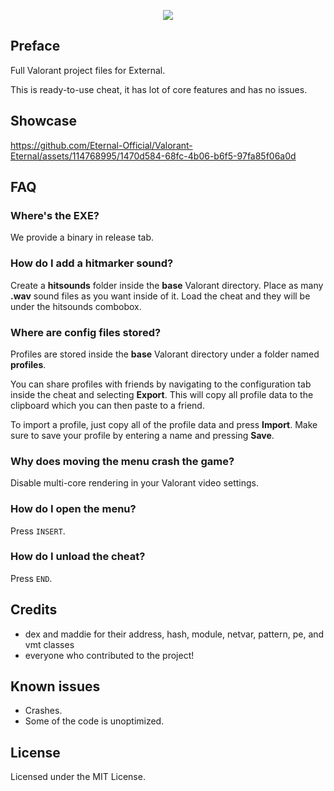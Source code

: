 <p align="center">
    <img src="https://i.imgur.com/culdyiG.png">
</p>

## Preface
Full Valorant project files for External.

This is ready-to-use cheat, it has lot of core features and has no issues.

## Showcase
https://github.com/Eternal-Official/Valorant-Eternal/assets/114768995/1470d584-68fc-4b06-b6f5-97fa85f06a0d 

## FAQ
### Where's the EXE?
We provide a binary in release tab.

### How do I add a hitmarker sound?
Create a **hitsounds** folder inside the **base** Valorant directory.
Place as many **.wav** sound files as you want inside of it. Load the cheat and they will be under the hitsounds combobox.

### Where are config files stored?
Profiles are stored inside the **base** Valorant directory under a folder named **profiles**.

You can share profiles with friends by navigating to the configuration tab inside the cheat and selecting **Export**. This will copy all profile data to the clipboard which you can then paste to a friend.

To import a profile, just copy all of the profile data and press **Import**. Make sure to save your profile by entering a name and pressing **Save**.

### Why does moving the menu crash the game?
Disable multi-core rendering in your Valorant video settings.

### How do I open the menu?
Press `INSERT`.

### How do I unload the cheat?
Press `END`.

## Credits 
- dex and maddie for their address, hash, module, netvar, pattern, pe, and vmt classes
- everyone who contributed to the project!

## Known issues
- Crashes.
- Some of the code is unoptimized.

## License
Licensed under the MIT License.
